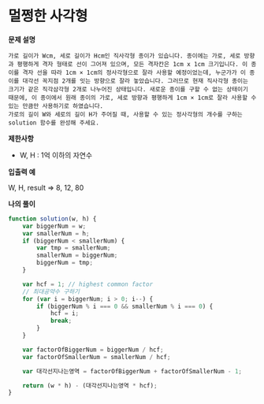 # 멀쩡한 사각형

**문제 설명**

```가로 길이가 Wcm, 세로 길이가 Hcm인 직사각형 종이가 있습니다. 종이에는 가로, 세로 방향과 평행하게 격자 형태로 선이 그어져 있으며, 모든 격자칸은 1cm x 1cm 크기입니다. 이 종이를 격자 선을 따라 1cm × 1cm의 정사각형으로 잘라 사용할 예정이었는데, 누군가가 이 종이를 대각선 꼭지점 2개를 잇는 방향으로 잘라 놓았습니다. 그러므로 현재 직사각형 종이는 크기가 같은 직각삼각형 2개로 나누어진 상태입니다. 새로운 종이를 구할 수 없는 상태이기 때문에, 이 종이에서 원래 종이의 가로, 세로 방향과 평행하게 1cm × 1cm로 잘라 사용할 수 있는 만큼만 사용하기로 하였습니다.
가로 길이가 Wcm, 세로 길이가 Hcm인 직사각형 종이가 있습니다. 종이에는 가로, 세로 방향과 평행하게 격자 형태로 선이 그어져 있으며, 모든 격자칸은 1cm x 1cm 크기입니다. 이 종이를 격자 선을 따라 1cm × 1cm의 정사각형으로 잘라 사용할 예정이었는데, 누군가가 이 종이를 대각선 꼭지점 2개를 잇는 방향으로 잘라 놓았습니다. 그러므로 현재 직사각형 종이는 크기가 같은 직각삼각형 2개로 나누어진 상태입니다. 새로운 종이를 구할 수 없는 상태이기 때문에, 이 종이에서 원래 종이의 가로, 세로 방향과 평행하게 1cm × 1cm로 잘라 사용할 수 있는 만큼만 사용하기로 하였습니다.
가로의 길이 W와 세로의 길이 H가 주어질 때, 사용할 수 있는 정사각형의 개수를 구하는 solution 함수를 완성해 주세요.
```

**제한사항**

- W, H : 1억 이하의 자연수

**입출력 예**

W, H, result => 8, 12, 80



**나의 풀이**

```javascript
function solution(w, h) {
    var biggerNum = w;
    var smallerNum = h;
    if (biggerNum < smallerNum) {
        var tmp = smallerNum;
        smallerNum = biggerNum;
        biggerNum = tmp;
    }

    var hcf = 1; // highest common factor
    // 최대공약수 구하기
    for (var i = biggerNum; i > 0; i--) {
        if (biggerNum % i === 0 && smallerNum % i === 0) {
            hcf = i;
            break;
        }
    }

    var factorOfBiggerNum = biggerNum / hcf;
    var factorOfSmallerNum = smallerNum / hcf;

    var 대각선지나는영역 = factorOfBiggerNum + factorOfSmallerNum - 1;

    return (w * h) - (대각선지나는영역 * hcf);
}
```

